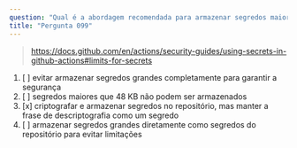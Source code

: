```yaml
---
question: "Qual é a abordagem recomendada para armazenar segredos maiores que 48 KB?"
title: "Pergunta 099"
---
```


> https://docs.github.com/en/actions/security-guides/using-secrets-in-github-actions#limits-for-secrets
1. [ ] evitar armazenar segredos grandes completamente para garantir a segurança
1. [ ] segredos maiores que 48 KB não podem ser armazenados
1. [x] criptografar e armazenar segredos no repositório, mas manter a frase de descriptografia como um segredo
1. [ ] armazenar segredos grandes diretamente como segredos do repositório para evitar limitações

